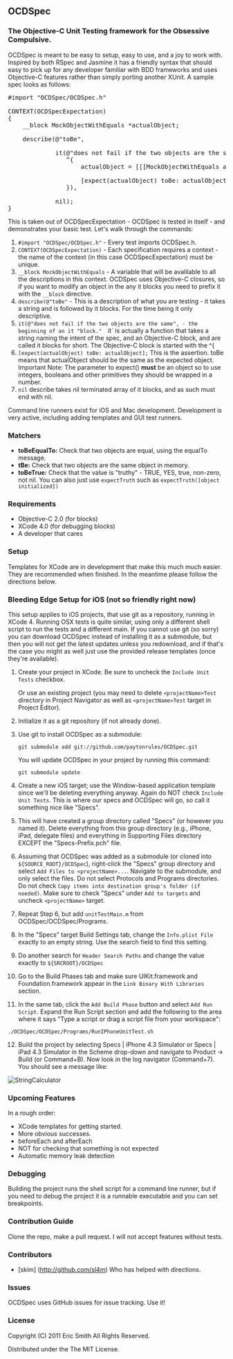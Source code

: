 ## OCDSpec
### The Objective-C Unit Testing framework for the Obsessive Compulsive.  

OCDSpec is meant to be easy to setup, easy to use, and a joy to work with.  Inspired by both RSpec and Jasmine it has a friendly syntax that should easy to pick up for any developer familiar with BDD frameworks and uses Objective-C features rather than simply porting another XUnit.  A sample spec looks as follows:

<pre>
#import "OCDSpec/OCDSpec.h"

CONTEXT(OCDSpecExpectation)
{
    __block MockObjectWithEquals *actualObject;

    describe(@"toBe", 
            
             it(@"does not fail if the two objects are the same",
                ^{
                    actualObject = [[[MockObjectWithEquals alloc] init] autorelease];
                    
                    [expect(actualObject) toBe: actualObject];
                }),
             
             nil);
}
</pre>

This is taken out of OCDSpecExpectation - OCDSpec is tested in itself - and demonstrates your basic test.  Let's walk through the commands:

1.  `#import "OCDSpec/OCDSpec.h"` - Every test imports OCDSpec.h.
2.  `CONTEXT(OCDSpecExpectation)` - Each specification requires a context - the name of the context (in this case OCDSpecExpectation) must be unique. 
3.  `__block MockObjectWithEquals` - A variable that will be avalilable to all the descriptions in this context.  OCDSpec uses Objective-C closures, so if you want to modify an object in the any it blocks you need to prefix it with the `__block` directive.
4.  `describe(@"toBe"` - This is a description of what you are testing - it takes a string and is followed by it blocks. For the time being it only descriptive.
5.  `it(@"does not fail if the two objects are the same", - the beginning of an it "block."  `it` is actually a function that takes a string naming the intent of the spec, and an Objective-C block, and are called it blocks for short.  The Objective-C block is started with the ^{
6.  `[expect(actualObject) toBe: actualObject];` This is the assertion.   toBe means that actualObject should be the same as the expected object.  Important Note: The parameter to expect() **must** be an object so to use integers, booleans and other primitives they should be wrapped in a number.
7.  `nil` describe takes nil terminated array of it blocks, and as such must end with nil.

Command line runners exist for iOS and Mac development.  Development is very active, including adding templates and GUI test runners.

### Matchers

* __toBeEqualTo:__ Check that two objects are equal, using the equalTo message.
* __tBe:__ Check that two objects are the same object in memory.
* __toBeTrue:__ Check that the value is "truthy" - TRUE, YES, true, non-zero, not nil.  You can also just use `expectTruth` such as `expectTruth([object initialized])`

### Requirements

* Objective-C 2.0 (for blocks)
* XCode 4.0 (for debugging blocks)
* A developer that cares

### Setup

Templates for XCode are in development that make this much much easier.  They are recommended when finished.  In the meantime please follow the directions below.

### Bleeding Edge Setup for iOS (not so friendly right now)

This setup applies to iOS projects, that use git as a repository, running in XCode 4.  Running OSX tests is quite similar, using only a different shell script to run the tests and a different main.  If you cannot use git (so sorry) you can download OCDSpec instead of installing it as a submodule, but then you will not get the latest updates unless you redownload, and if that's the case you might as well just use the provided release templates (once they're available).

1.  Create your project in XCode.  Be sure to uncheck the `Include Unit Tests` checkbox.

    Or use an existing project (you may need to delete `<projectName>Test` directory in Project Navigator as well as `<projectName>Test` target in Project Editor).
2.  Initialize it as a git repository (if not already done).
3.  Use git to install OCDSpec as a submodule:

    `git submodule add git://github.com/paytonrules/OCDSpec.git`

    You will update OCDSpec in your project by running this command:

    `git submodule update`
4.  Create a new iOS target; use the Window-based application template since we'll be deleting everything anyway.  Again do NOT check `Include Unit Tests`.  This is where our specs and OCDSpec will go, so call it something nice like "Specs".
5.  This will have created a group directory called "Specs" (or however you named it).  Delete everything from this group directory (e.g., iPhone, iPad, delegate files) and everything in Supporting Files directory EXCEPT the "Specs-Prefix.pch" file.
6.  Assuming that OCDSpec was added as a submodule (or cloned into `${SOURCE_ROOT}/OCDSpec`), right-click the "Specs" group directory and select `Add Files to <projectName>...`.  Navigate to the submodule, and only select the files.  Do not select Protocols and Programs directories.  Do not check `Copy items into destination group's folder (if needed)`.  Make sure to check "Specs" under `Add to targets` and uncheck `<projectName>` target.
7.  Repeat Step 6, but add `unitTestMain.m` from OCDSpec/OCDSpec/Programs.
8.  In the "Specs" target Build Settings tab, change the `Info.plist File` exactly to an empty string.  Use the search field to find this setting.
9.  Do another search for `Header Search Paths` and change the value exactly to `${SRCROOT}/OCDSpec`
10. Go to the Build Phases tab and make sure UIKit.framework and Foundation.framework appear in the `Link Binary With Libraries` section.
11. In the same tab, click the `Add Build Phase` button and select `Add Run Script`.  Expand the Run Script section and add the following to the area where it says "Type a script or drag a script file from your workspace":

`./OCDSpec/OCDSpec/Programs/RunIPhoneUnitTest.sh`

12. Build the project by selecting Specs | iPhone 4.3 Simulator or Specs | iPad 4.3 Simulator in the Scheme drop-down and navigate to Product -> Build (or Command+B).  Now look in the log navigator (Command+7).  You should see a message like:

<img src="https://img.skitch.com/20110528-f6r1d914qe5a8s28du6ssqcsbb.jpg" alt="StringCalculator" />

### Upcoming Features

In a rough order:
* XCode templates for getting started.
* More obvious successes.
* beforeEach and afterEach
* NOT for checking that something is not expected
* Automatic memory leak detection

### Debugging

Building the project runs the shell script for a command line runner, but if you need to debug the project it is a runnable executable and you can set breakpoints. 

### Contribution Guide ###

Clone the repo, make a pull request.  I will not accept features without tests.

### Contributors
* [skim] (http://github.com/sl4m)  Who has helped with directions.

### Issues

OCDSpec uses GitHub issues for issue tracking.  Use it!

### License

Copyright (C) 2011 Eric Smith All Rights Reserved.

Distributed under the The MIT License.
